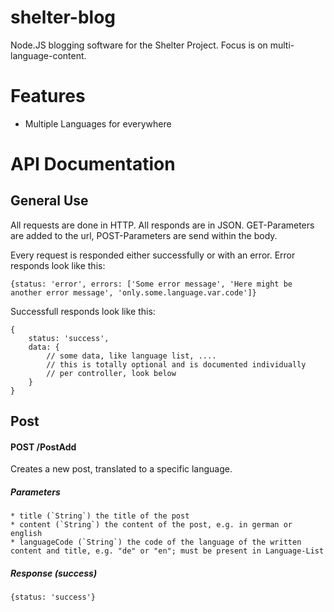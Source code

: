 # shelter-blog
Node.JS blogging software for the Shelter Project. Focus is on multi-language-content.

Features
========

 * Multiple Languages for everywhere

API Documentation
=================

General Use
-----------

All requests are done in HTTP. All responds are in JSON. GET-Parameters are added to the url, POST-Parameters are send within the body.

Every request is responded either successfully or with an error. Error responds look like this:
```
{status: 'error', errors: ['Some error message', 'Here might be another error message', 'only.some.language.var.code']}
```

Successfull responds look like this:
```
{
	status: 'success',
	data: {
		// some data, like language list, ....
		// this is totally optional and is documented individually
		// per controller, look below
	}
}
```

Post
----

#### POST /PostAdd
Creates a new post, translated to a specific language.

##### Parameters
	* title (`String`) the title of the post
	* content (`String`) the content of the post, e.g. in german or english
	* languageCode (`String`) the code of the language of the written content and title, e.g. "de" or "en"; must be present in Language-List

##### Response (success)
```
{status: 'success'}
```